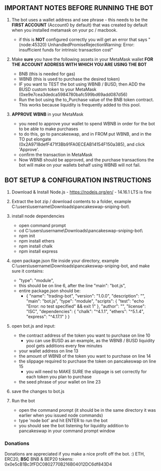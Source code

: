 ## IMPORTANT NOTES BEFORE RUNNING THE BOT

1) The bot uses a wallet address and see phrase - this needs to be the **FIRST ACCOUNT** (Account0 by default) that was created by default when you installed metamask on your pc / macbook. 
    - if this is **NOT** configured correctly you will get an error that says "(node:45320) UnhandledPromiseRejectionWarning: Error: insufficient funds for intrinsic transaction cost"

2) Make **sure** you have the following assets in your MetaMask wallet **FOR THE ACCOUNT ADDRESS WITH WHICH YOU ARE USING THE BOT**
    - BNB (this is needed for gas)
    - WBNB (this is used to purchase the desired token)
    - IF you want to TEST the bot using WBNB / BUSD, then ADD the BUSD custom token to your MetaMask (0xe9e7cea3dedca5984780bafc599bd69add087d56)
    - Run the bot using the to_Purchase value of the BNB token contract. This works because liquidity is frequently added to this pool.

3) **APPROVE WBNB** in your MetaMask
    - you need to approve your wallet to spend WBNB in order for the bot to be able to make purchases
    - to do this, go to pancakeswap, and in FROM put WBNB, and in the TO put elongate (0x2A9718defF471f3Bb91FA0ECEAB14154F150a385), and click 'Approve'.
    - confirm the transaction in MetaMask
    - Now WBNB should be approved, and the purchase transactions the bot will make on your wallets behalf using WBNB will not fail.


## BOT SETUP & CONFIGURATION INSTRUCTIONS

1) Download & Install Node.js - https://nodejs.org/en/ - 14.16.1 LTS is fine

2) Extract the bot zip / download contents to a folder, example C:\users\username\Downloads\pancakeswap-sniping-bot\

3) install node dependencies
    - open command prompt
    - cd C:\users\username\Downloads\pancakeswap-sniping-bot\
    - npm init
    - npm install ethers
    - npm install chalk
    - npm install express

4) open package.json file inside your directory, example C:\users\username\Downloads\pancakeswap-sniping-bot\, and make sure it contains:
    - "type": "module",
    - this should be on line 6, after the line "main": "bot.js",
    - entire package.json should be:
        - {
            "name": "trading-bot",
            "version": "1.0.0",
            "description": "",
            "main": "bot.js",
            "type": "module",
            "scripts": {
                "test": "echo \"Error: no test specified\" && exit 1"
            },
            "author": "",
            "license": "ISC",
            "dependencies": {
                "chalk": "^4.1.1",
                "ethers": "^5.1.4",
                "express": "^4.17.1"
              }
            }

5) open bot.js and input:
    - the contract address of the token you want to purchase on line 10
        - you can use BUSD as an example, as the WBNB / BUSD liquidity pool gets additions every few minutes
    - your wallet address on line 13
    - the amount of WBNB of the token you want to purchase on line 14
    - the slippage required to purchase the token on pancakeswap on line 15
        - you will need to MAKE SURE the slippage is set correctly for each token you plan to purchase
    - the seed phrase of your wallet on line 23

6) save the changes to bot.js

7) Run the bot
    - open the command prompt (it should be in the same directory it was earlier when you issued node commands)
    - type 'node bot' and hit ENTER to run the bot
    - you should see the bot listening for liquidity addition to pancakeswap in your command prompt window

### Donations
Donations are appreciated if you make a nice profit off the bot. :)
ETH, ERC20, **BSC** BNB & BEP20 tokens: 0x0e5cB1Bc3fFDC0802770B216B04012DC6df843D4
